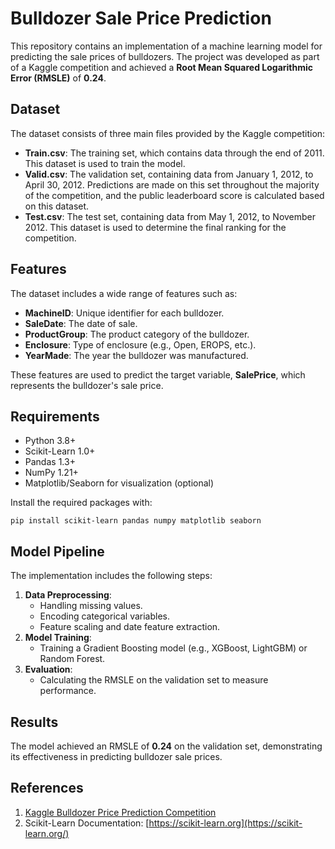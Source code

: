 # Bulldozer Sale Price Prediction

This repository contains an implementation of a machine learning model for predicting the sale prices of bulldozers. The project was developed as part of a Kaggle competition and achieved a **Root Mean Squared Logarithmic Error (RMSLE)** of **0.24**.

## Dataset

The dataset consists of three main files provided by the Kaggle competition:

- **Train.csv**: The training set, which contains data through the end of 2011. This dataset is used to train the model.
- **Valid.csv**: The validation set, containing data from January 1, 2012, to April 30, 2012. Predictions are made on this set throughout the majority of the competition, and the public leaderboard score is calculated based on this dataset.
- **Test.csv**: The test set, containing data from May 1, 2012, to November 2012. This dataset is used to determine the final ranking for the competition.

## Features

The dataset includes a wide range of features such as:

- **MachineID**: Unique identifier for each bulldozer.
- **SaleDate**: The date of sale.
- **ProductGroup**: The product category of the bulldozer.
- **Enclosure**: Type of enclosure (e.g., Open, EROPS, etc.).
- **YearMade**: The year the bulldozer was manufactured.

These features are used to predict the target variable, **SalePrice**, which represents the bulldozer's sale price.

## Requirements

- Python 3.8+
- Scikit-Learn 1.0+
- Pandas 1.3+
- NumPy 1.21+
- Matplotlib/Seaborn for visualization (optional)

Install the required packages with:

```
pip install scikit-learn pandas numpy matplotlib seaborn
```

## Model Pipeline

The implementation includes the following steps:

1. **Data Preprocessing**:
    - Handling missing values.
    - Encoding categorical variables.
    - Feature scaling and date feature extraction.
2. **Model Training**:
    - Training a Gradient Boosting model (e.g., XGBoost, LightGBM) or Random Forest.
3. **Evaluation**:
    - Calculating the RMSLE on the validation set to measure performance.

## Results

The model achieved an RMSLE of **0.24** on the validation set, demonstrating its effectiveness in predicting bulldozer sale prices.

## References

1. [Kaggle Bulldozer Price Prediction Competition](https://www.kaggle.com/)
2. Scikit-Learn Documentation: [https://scikit-learn.org](https://scikit-learn.org/)
